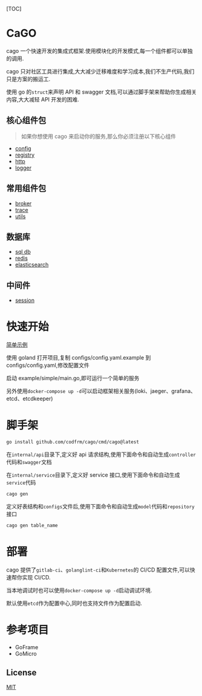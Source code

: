 [TOC]

# CaGO

cago 一个快速开发的集成式框架.使用模块化的开发模式,每一个组件都可以单独的调用.

cago 只对社区工具进行集成,大大减少迁移难度和学习成本,我们不生产代码,我们只是方案的搬运工.

使用 go 的`struct`来声明 API 和 swagger 文档,可以通过脚手架来帮助你生成相关内容,大大减轻 API 开发的困难.

## 核心组件包

> 如果你想使用 cago 来启动你的服务,那么你必须注册以下核心组件

- [config](./configs)
- [registry](./registry.go)
- [http](./server/mux)
- [logger](./pkg/logger)

## 常用组件包

- [broker](./pkg/broker)
- [trace](./pkg/trace)
- [utils](./pkg/utils)

## 数据库

- [sql db](./database/db)
- [redis](./database/redis)
- [elasticsearch](./database/elasticsearch)

## 中间件

- [session](./middleware/sessions)

# 快速开始

[简单示例](./examples/simple/main.go)

使用 goland 打开项目,复制 configs/config.yaml.example 到 configs/config.yaml,修改配置文件

启动 example/simple/main.go,即可运行一个简单的服务

另外使用`docker-compose up -d`可以启动框架相关服务(loki、jaeger、grafana、etcd、etcdkeeper)

# 脚手架

```bash
go install github.com/codfrm/cago/cmd/cago@latest
```

在`internal/api`目录下,定义好 api 请求结构,使用下面命令和自动生成`controller`代码和`swagger`文档

在`internal/service`目录下,定义好 service 接口,使用下面命令和自动生成`service`代码

```bash
cago gen
```

定义好表结构和`configs`文件后,使用下面命令和自动生成`model`代码和`repository`接口

```bash
cago gen table_name
```

# 部署

cago 提供了`gitlab-ci`、`golanglint-ci`和`Kubernetes`的 CI/CD 配置文件,可以快速帮你实现 CI/CD.

当本地调试时也可以使用`docker-compose up -d`启动调试环境.

默认使用`etcd`作为配置中心,同时也支持文件作为配置启动.

# 参考项目

- GoFrame
- GoMicro

## License

[MIT](LICENSE)
